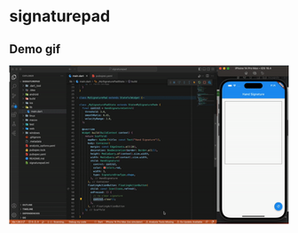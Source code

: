 # signaturepad

Demo gif
-----
![image](https://github.com/MohamedAbd0/hand-signature-with-flutter/blob/main/demo.gif)
